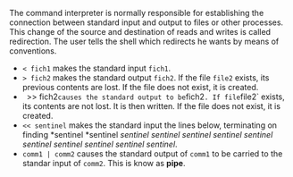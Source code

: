 The command interpreter is normally responsible for establishing the connection between standard input and output to files or other processes. This change of the source and destination of reads and writes is called redirection. The user tells the shell which redirects he wants by means of conventions.

* `< fich1` makes the standard input `fich1`.
* `> fich2` makes the standard output `fich2`. If the file `file2` exists, its previous contents are lost. If the file does not exist, it is created.
* ` `>> fich2` causes the standard output to be `fich2` . If file `file2` exists, its contents are not lost. It is then written. If the file does not exist, it is created.
* `<< sentinel` makes the standard input the lines below, terminating on finding *sentinel *sentinel *sentinel* *sentinel* *sentinel* *sentinel* *sentinel* *sentinel* *sentinel* *sentinel* *sentinel* *sentinel*.
* `comm1 | comm2` causes the standard output of `comm1` to be carried to the standar input of `comm2`. This is know as **pipe**.
